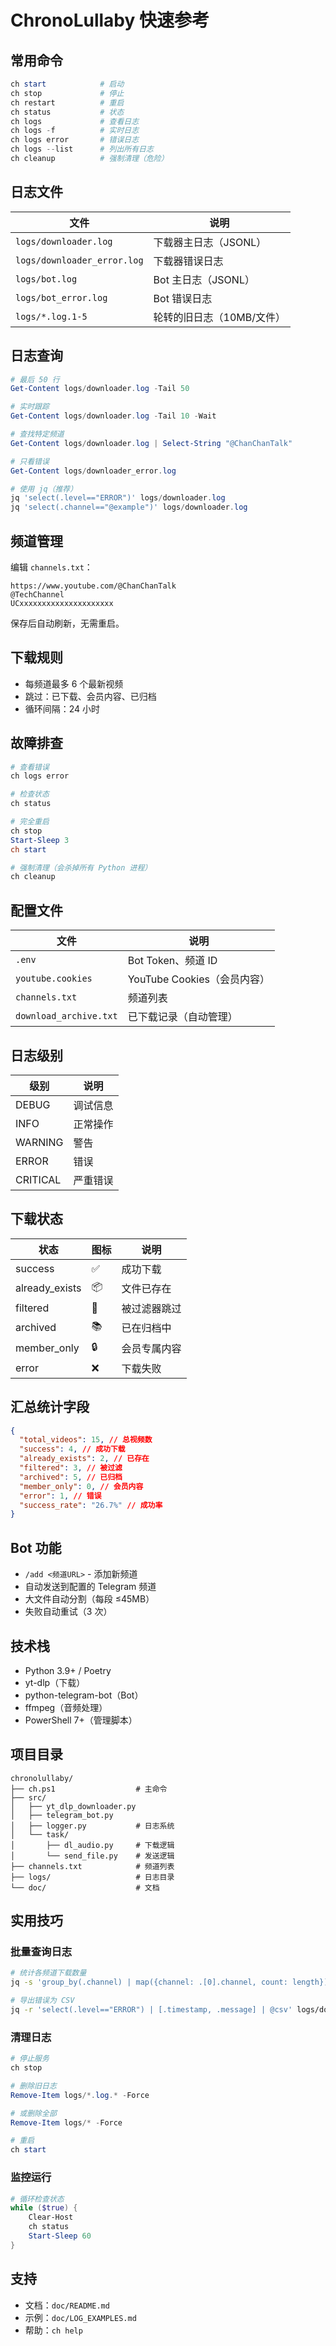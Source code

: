 # ChronoLullaby 快速参考

## 常用命令

```powershell
ch start            # 启动
ch stop             # 停止
ch restart          # 重启
ch status           # 状态
ch logs             # 查看日志
ch logs -f          # 实时日志
ch logs error       # 错误日志
ch logs --list      # 列出所有日志
ch cleanup          # 强制清理（危险）
```

## 日志文件

| 文件                        | 说明                      |
| --------------------------- | ------------------------- |
| `logs/downloader.log`       | 下载器主日志（JSONL）     |
| `logs/downloader_error.log` | 下载器错误日志            |
| `logs/bot.log`              | Bot 主日志（JSONL）       |
| `logs/bot_error.log`        | Bot 错误日志              |
| `logs/*.log.1-5`            | 轮转的旧日志（10MB/文件） |

## 日志查询

```powershell
# 最后 50 行
Get-Content logs/downloader.log -Tail 50

# 实时跟踪
Get-Content logs/downloader.log -Tail 10 -Wait

# 查找特定频道
Get-Content logs/downloader.log | Select-String "@ChanChanTalk"

# 只看错误
Get-Content logs/downloader_error.log

# 使用 jq（推荐）
jq 'select(.level=="ERROR")' logs/downloader.log
jq 'select(.channel=="@example")' logs/downloader.log
```

## 频道管理

编辑 `channels.txt`：

```
https://www.youtube.com/@ChanChanTalk
@TechChannel
UCxxxxxxxxxxxxxxxxxxxxx
```

保存后自动刷新，无需重启。

## 下载规则

- 每频道最多 6 个最新视频
- 跳过：已下载、会员内容、已归档
- 循环间隔：24 小时

## 故障排查

```powershell
# 查看错误
ch logs error

# 检查状态
ch status

# 完全重启
ch stop
Start-Sleep 3
ch start

# 强制清理（会杀掉所有 Python 进程）
ch cleanup
```

## 配置文件

| 文件                   | 说明                        |
| ---------------------- | --------------------------- |
| `.env`                 | Bot Token、频道 ID          |
| `youtube.cookies`      | YouTube Cookies（会员内容） |
| `channels.txt`         | 频道列表                    |
| `download_archive.txt` | 已下载记录（自动管理）      |

## 日志级别

| 级别     | 说明     |
| -------- | -------- |
| DEBUG    | 调试信息 |
| INFO     | 正常操作 |
| WARNING  | 警告     |
| ERROR    | 错误     |
| CRITICAL | 严重错误 |

## 下载状态

| 状态           | 图标 | 说明         |
| -------------- | ---- | ------------ |
| success        | ✅   | 成功下载     |
| already_exists | 📦   | 文件已存在   |
| filtered       | 🚫   | 被过滤器跳过 |
| archived       | 📚   | 已在归档中   |
| member_only    | 🔒   | 会员专属内容 |
| error          | ❌   | 下载失败     |

## 汇总统计字段

```json
{
  "total_videos": 15, // 总视频数
  "success": 4, // 成功下载
  "already_exists": 2, // 已存在
  "filtered": 3, // 被过滤
  "archived": 5, // 已归档
  "member_only": 0, // 会员内容
  "error": 1, // 错误
  "success_rate": "26.7%" // 成功率
}
```

## Bot 功能

- `/add <频道URL>` - 添加新频道
- 自动发送到配置的 Telegram 频道
- 大文件自动分割（每段 ≤45MB）
- 失败自动重试（3 次）

## 技术栈

- Python 3.9+ / Poetry
- yt-dlp（下载）
- python-telegram-bot（Bot）
- ffmpeg（音频处理）
- PowerShell 7+（管理脚本）

## 项目目录

```
chronolullaby/
├── ch.ps1                  # 主命令
├── src/
│   ├── yt_dlp_downloader.py
│   ├── telegram_bot.py
│   ├── logger.py           # 日志系统
│   └── task/
│       ├── dl_audio.py     # 下载逻辑
│       └── send_file.py    # 发送逻辑
├── channels.txt            # 频道列表
├── logs/                   # 日志目录
└── doc/                    # 文档
```

## 实用技巧

### 批量查询日志

```bash
# 统计各频道下载数量
jq -s 'group_by(.channel) | map({channel: .[0].channel, count: length})' logs/downloader.log

# 导出错误为 CSV
jq -r 'select(.level=="ERROR") | [.timestamp, .message] | @csv' logs/downloader_error.log > errors.csv
```

### 清理日志

```powershell
# 停止服务
ch stop

# 删除旧日志
Remove-Item logs/*.log.* -Force

# 或删除全部
Remove-Item logs/* -Force

# 重启
ch start
```

### 监控运行

```powershell
# 循环检查状态
while ($true) {
    Clear-Host
    ch status
    Start-Sleep 60
}
```

## 支持

- 文档：`doc/README.md`
- 示例：`doc/LOG_EXAMPLES.md`
- 帮助：`ch help`
